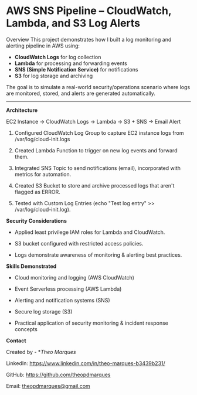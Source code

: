 # AWS SNS Pipeline – CloudWatch, Lambda, and S3 Log Alerts

Overview
This project demonstrates how I built a log monitoring and alerting pipeline in AWS using:
- **CloudWatch Logs** for log collection
- **Lambda** for processing and forwarding events
- **SNS (Simple Notification Service)** for notifications
- **S3** for log storage and archiving

The goal is to simulate a real-world security/operations scenario where logs are monitored, stored, and alerts are generated automatically.

---

**Architecture**

EC2 Instance → CloudWatch Logs → Lambda → S3 + SNS → Email Alert

1. Configured CloudWatch Log Group to capture EC2 instance logs from /var/log/cloud-init.logs

2. Created Lambda Function to trigger on new log events and forward them.

3. Integrated SNS Topic to send notifications (email), incorporated with metrics for automation.

4. Created S3 Bucket to store and archive processed logs that aren't flagged as ERROR.

5. Tested with Custom Log Entries (echo "Test log entry" >> /var/log/cloud-init.log).

**Security Considerations**

- Applied least privilege IAM roles for Lambda and CloudWatch.

- S3 bucket configured with restricted access policies.
  
- Logs demonstrate awareness of monitoring & alerting best practices.

**Skills Demonstrated**
- Cloud monitoring and logging (AWS CloudWatch)

- Event Serverless processing (AWS Lambda)

- Alerting and notification systems (SNS)

- Secure log storage (S3)

- Practical application of security monitoring & incident response concepts

**Contact**

Created by - **Theo Marques*

LinkedIn: https://www.linkedin.com/in/theo-marques-b3439b231/

GitHub: https://github.com/theopdmarques

Email: theopdmarques@gmail.com
